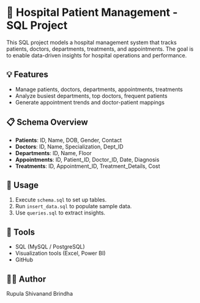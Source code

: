 # 🏥 Hospital Patient Management - SQL Project

This SQL project models a hospital management system that tracks patients, doctors, departments, treatments, and appointments. The goal is to enable data-driven insights for hospital operations and performance.

## 💡 Features
- Manage patients, doctors, departments, appointments, treatments
- Analyze busiest departments, top doctors, frequent patients
- Generate appointment trends and doctor-patient mappings

## 📋 Schema Overview
- **Patients**: ID, Name, DOB, Gender, Contact
- **Doctors**: ID, Name, Specialization, Dept_ID
- **Departments**: ID, Name, Floor
- **Appointments**: ID, Patient_ID, Doctor_ID, Date, Diagnosis
- **Treatments**: ID, Appointment_ID, Treatment_Details, Cost

## 🚀 Usage
1. Execute `schema.sql` to set up tables.
2. Run `insert_data.sql` to populate sample data.
3. Use `queries.sql` to extract insights.

## 📎 Tools
- SQL (MySQL / PostgreSQL)
- Visualization tools (Excel, Power BI)
- GitHub

## 👨‍⚕️ Author
Rupula Shivanand Brindha